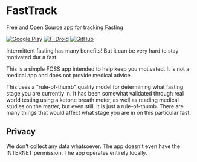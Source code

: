 # FastTrack

Free and Open Source app for tracking Fasting

[![Google Play](https://img.shields.io/endpoint?color=green&logo=google-play&logoColor=green&url=https%3A%2F%2Fplay.cuzi.workers.dev%2Fplay%3Fi%3Dcom.darkrockstudios.apps.fasttrack%26l%3DGoogle%2520Play%26m%3D%24version)](https://play.google.com/store/apps/details?id=com.darkrockstudios.apps.fasttrack)
[![F-Droid](https://img.shields.io/f-droid/v/com.darkrockstudios.apps.fasttrack?logo=FDROID)](https://f-droid.org/en/packages/com.darkrockstudios.apps.fasttrack/)
[![GitHub](https://img.shields.io/github/v/release/Wavesonics/FastTrack?include_prereleases&logo=github)](https://github.com/Wavesonics/FastTrack/releases/latest)

Intermittent fasting has many benefits! But it can be very hard to stay motivated dur a fast.

This is a simple FOSS app intended to help keep you motivated. It is not a medical app and does not provide medical
advice.

This uses a "rule-of-thumb" quality model for determining what fasting stage you are currently in. It has been somewhat
validated through real world testing using a ketone breath meter, as well as reading medical studies on the matter, but
even still, it is just a rule-of-thumb. There are many things that would affect what stage you are in on this particular
fast.

## Privacy

We don't collect any data whatsoever. The app doesn't even have the INTERNET permission. The app operates entirely
locally.